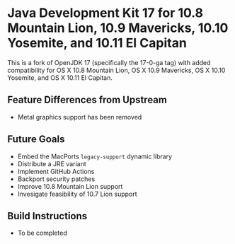 # Java Development Kit 17 for 10.8 Mountain Lion, 10.9 Mavericks, 10.10 Yosemite, and 10.11 El Capitan

This is a fork of OpenJDK 17 (specifically the 17-0-ga tag) with added compatibility for OS X 10.8 Mountain Lion, OS X 10.9 Mavericks, OS X 10.10 Yosemite, and OS X 10.11 El Capitan.

## Feature Differences from Upstream
- Metal graphics support has been removed

## Future Goals
- Embed the MacPorts `legacy-support` dynamic library
- Distribute a JRE variant
- Implement GitHub Actions
- Backport security patches
- Improve 10.8 Mountain Lion support
- Invesigate feasibility of 10.7 Lion support

## Build Instructions
- To be completed
